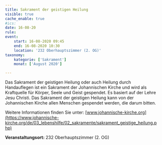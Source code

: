 ```yaml
---
title: Sakrament der geistigen Heilung
visible: true
cache_enable: true
#ics: 
date: 16-08-20
rule: 
event:
	start: 16-08-2020 09:45
	end: 16-08-2020 10:30
	location: '232 Oberhauptszimmer (2. OG)'
taxonomy:
	kategorie: ['Sakrament']
	monat: ['August 2020']

---
```

Das Sakrament der geistigen Heilung oder auch Heilung durch Handauflegen ist ein Sakrament der Johannischen Kirche und wird als Kraftquelle für Körper, Seele und Geist gespendet. Es basiert auf der Lehre Jesu Christi. Das Sakrament der geistigen Heilung kann von der Johannischen Kirche allen Menschen gespendet werden, die darum bitten.

Weitere Informationen finden Sie unter: [www.johannische-kirche.org](https://www.johannische-kirche.org/de/03_lebenshilfe/02_sakramente/sakrament_geistige_heilung.php)



**Veranstaltungsort:** 232 Oberhauptszimmer (2. OG)

